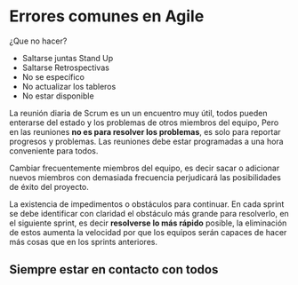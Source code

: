 # Errores comunes en Agile

¿Que no hacer?

* Saltarse juntas Stand Up
* Saltarse Retrospectivas
* No se específico
* No actualizar los tableros
* No estar disponible


La reunión diaria de Scrum es un un encuentro muy útil, todos pueden enterarse del estado y los problemas de otros miembros del equipo,
Pero en las reuniones **no es para resolver los problemas**, es solo para reportar progresos y problemas.
Las reuniones debe estar programadas a una hora conveniente para todos.

Cambiar frecuentemente miembros del equipo, es decir sacar o adicionar nuevos miembros con demasiada frecuencia perjudicará las posibilidades de éxito del proyecto.

La existencia de impedimentos o obstáculos para continuar. En cada sprint se debe identificar con claridad el obstáculo más grande para resolverlo, en el siguiente sprint, es decir **resolverse lo más rápido** posible, la eliminación de estos aumenta la velocidad por que los equipos serán capaces de hacer más cosas que en los sprints anteriores.

## Siempre estar en contacto con todos